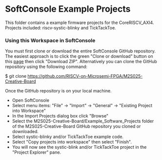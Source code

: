 # SoftConsole Example Projects
This folder contains a example firmware projects for the CoreRISCV_AXI4.
Projects included: riscv-systic-blinky and TickTackToe.

### Using this Workspace in SoftConsole
You must first clone or download the entire SoftConsole GitHub repository. The easiest approach is to click the green "Clone or download" button on this [page](https://github.com/RISCV-on-Microsemi-FPGA/M2S025-Creative-Board) then click "Download ZIP".
Alternatively you can clone the GitHub repository using the following command:

   $ git clone https://github.com/RISCV-on-Microsemi-FPGA/M2S025-Creative-Board

Once the GitHub repository is on your local machine.
* Open SoftConsole
* Select menu items: "File" -> "Import" -> "General" -> "Existing Project into Workspace"
* In the Import Projects dialog box click "Browse"
* Select the M2S025-Creative-Board/Example_Software_Projects folder of the M2S025-Creative-Board GitHub repository you cloned or downloaded.
* Select systic-blinky and/or TickTackToe example code.
* Select "Copy projects into workspace" then select "Finish".
* You will now see the systic-blink and/or TickTackToe project in the "Project Explorer" pane.


